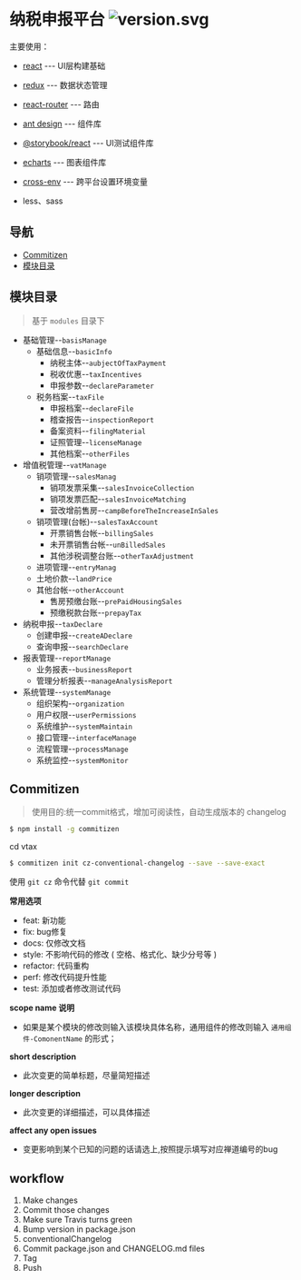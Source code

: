 # 纳税申报平台 ![version.svg](https://img.shields.io/badge/version-v0.1.5-519dd9.svg)

主要使用：

- [react](https://github.com/facebook/react) --- UI层构建基础
- [redux](https://github.com/reactjs/redux) --- 数据状态管理
- [react-router](https://github.com/ReactTraining/react-router) --- 路由
- [ant design](https://ant.design) --- 组件库
- [@storybook/react](https://github.com/storybooks/storybook) --- UI测试组件库
- [echarts](https://github.com/apache/incubator-echarts) --- 图表组件库
- [cross-env](https://github.com/kentcdodds/cross-env) --- 跨平台设置环境变量

- less、sass

## 导航

- [Commitizen](#Commitizen)
- [模块目录](#模块目录)

## 模块目录
> 基于 ```modules``` 目录下
- 基础管理--``basisManage``
    - 基础信息--``basicInfo``
        - 纳税主体--``aubjectOfTaxPayment``
        - 税收优惠--``taxIncentives``
        - 申报参数--``declareParameter``
    - 税务档案--``taxFile``
        - 申报档案--``declareFile``
        - 稽查报告--``inspectionReport``
        - 备案资料--``filingMaterial``
        - 证照管理--``licenseManage``
        - 其他档案--``otherFiles``
- 增值税管理--``vatManage``
    - 销项管理--``salesManag``
        - 销项发票采集--``salesInvoiceCollection``
        - 销项发票匹配--``salesInvoiceMatching``
        - 营改增前售房--``campBeforeTheIncreaseInSales``
    - 销项管理(台帐)--``salesTaxAccount``
        - 开票销售台帐--``billingSales``
        - 未开票销售台帐--``unBilledSales``
        - 其他涉税调整台账--``otherTaxAdjustment``
    - 进项管理--``entryManag``
    - 土地价款--``landPrice``
    - 其他台帐--``otherAccount``
        - 售房预缴台账--``prePaidHousingSales``
        - 预缴税款台账--``prepayTax``
- 纳税申报--``taxDeclare``
    - 创建申报--``createADeclare``
    - 查询申报--``searchDeclare``
- 报表管理--``reportManage``
    - 业务报表--``businessReport``
    - 管理分析报表--``manageAnalysisReport``
- 系统管理--``systemManage``
    - 组织架构--``organization``
    - 用户权限--``userPermissions``
    - 系统维护--``systemMaintain``
    - 接口管理--``interfaceManage``
    - 流程管理--``processManage``
    - 系统监控--``systemMonitor``
        

## Commitizen
> 使用目的:统一commit格式，增加可阅读性，自动生成版本的 changelog

```sh
$ npm install -g commitizen
```

cd vtax

```sh
$ commitizen init cz-conventional-changelog --save --save-exact
```

使用 ```git cz``` 命令代替 ```git commit```

**常用选项**

- feat: 新功能
- fix: bug修复
- docs: 仅修改文档
- style: 不影响代码的修改 ( 空格、格式化、缺少分号等 )
- refactor: 代码重构
- perf: 修改代码提升性能
- test: 添加或者修改测试代码

**scope name 说明**

- 如果是某个模块的修改则输入该模块具体名称，通用组件的修改则输入 ```通用组件-ComonentName``` 的形式；


**short description**

- 此次变更的简单标题，尽量简短描述


**longer description**

- 此次变更的详细描述，可以具体描述


**affect any open issues**

- 变更影响到某个已知的问题的话请选上,按照提示填写对应禅道编号的bug

## workflow
1. Make changes
2. Commit those changes
3. Make sure Travis turns green
4. Bump version in package.json
5. conventionalChangelog
6. Commit package.json and CHANGELOG.md files
7. Tag
8. Push
